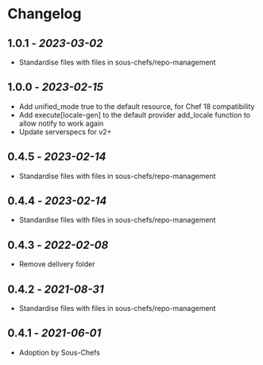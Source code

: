 # Changelog

## 1.0.1 - *2023-03-02*

* Standardise files with files in sous-chefs/repo-management

## 1.0.0 - *2023-02-15*

* Add unified_mode true to the default resource, for Chef 18 compatibility
* Add execute[locale-gen] to the default provider add_locale function to allow notify to work again
* Update serverspecs for v2+

## 0.4.5 - *2023-02-14*

* Standardise files with files in sous-chefs/repo-management

## 0.4.4 - *2023-02-14*

* Standardise files with files in sous-chefs/repo-management

## 0.4.3 - *2022-02-08*

* Remove delivery folder

## 0.4.2 - *2021-08-31*

* Standardise files with files in sous-chefs/repo-management

## 0.4.1 - *2021-06-01*

* Adoption by Sous-Chefs
